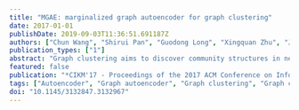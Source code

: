```yaml
---
title: "MGAE: marginalized graph autoencoder for graph clustering"
date: 2017-01-01
publishDate: 2019-09-03T11:36:51.691187Z
authors: ["Chun Wang", "Shirui Pan", "Guodong Long", "Xingquan Zhu", "Jing Jiang"]
publication_types: ["1"]
abstract: "Graph clustering aims to discover community structures in networks, the task being fundamentally challenging mainly because the topology structure and the content of the graphs are dicult to represent for clustering analysis. Recently, graph clustering has moved from traditional shallow methods to deep learning approaches, thanks to the unique feature representation learning capability of deep learning. However, existing deep approaches for graph clustering can only exploit the structure information, while ignoring the content information associated with the nodes in a graph. In this paper, we propose a novel marginalized graph autoencoder (MGAE) algorithm for graph clustering. The key innovation of MGAE is that it advances the autoencoder to the graph domain, so graph representation learning can be carried out not only in a purely unsupervised se.ing by leveraging structure and content information, it can also be stacked in a deep fashion to learn effective representation. From a technical viewpoint, we propose a marginalized graph convolutional network to corrupt network node content, allowing node content to interact with network features, and marginalizes the corrupted features in a graph autoencoder context to learn graph feature representations. The learned features are fed into the spectral clustering algorithm for graph clustering. Experimental results on benchmark datasets demonstrate the superior performance of MGAE, compared to numerous baselines."
featured: false
publication: "*CIKM'17 - Proceedings of the 2017 ACM Conference on Information and Knowledge Management*"
tags: ["Autoencoder", "Graph autoencoder", "Graph clustering", "Graph convolutional network", "Network representation"]
doi: "10.1145/3132847.3132967"
---
```


